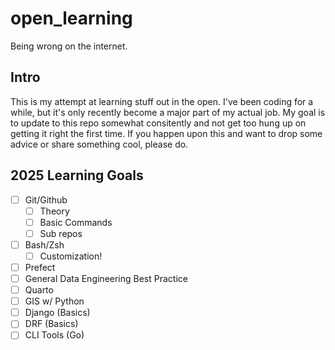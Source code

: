 # open_learning
Being wrong on the internet.

## Intro
This is my attempt at learning stuff out in the open. I've been coding for a while, but it's only recently become a major part of my actual job. My goal is to update to this repo somewhat consitently and not get too hung up on getting it right the first time. If you happen upon this and want to drop some advice or share something cool, please do.

## 2025 Learning Goals 
- [ ] Git/Github
  - [ ] Theory
  - [ ] Basic Commands
  - [ ] Sub repos
- [ ] Bash/Zsh
  - [ ] Customization!
- [ ] Prefect
- [ ] General Data Engineering Best Practice
- [ ] Quarto
- [ ] GIS w/ Python
- [ ] Django (Basics)
- [ ] DRF (Basics)
- [ ] CLI Tools (Go)
